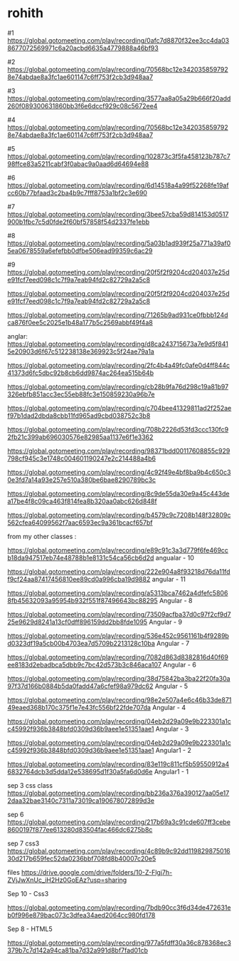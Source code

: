 # rohith

#1
https://global.gotomeeting.com/play/recording/0afc7d8870f32ee3cc4da038677072569971c6a20acbd6635a4779888a46bf93

#2
https://global.gotomeeting.com/play/recording/70568bc12e3420358597928e74abdae8a3fc1ae601147c6ff753f2cb3d948aa7

#3
https://global.gotomeeting.com/play/recording/3577aa8a05a29b666f20add260f089300631860bb3f6e6dccf929c08c5672ee4

#4 
https://global.gotomeeting.com/play/recording/70568bc12e3420358597928e74abdae8a3fc1ae601147c6ff753f2cb3d948aa7

#5
https://global.gotomeeting.com/play/recording/102873c3f5fa458123b787c798ffce83a5211cabf3f0abac9a0aad6d64694e88

#6
https://global.gotomeeting.com/play/recording/6d14518a4a99f52268fe19afcc60b77bfaad3c2ba4b9c7fff8753a1bf2c3e690

#7
https://global.gotomeeting.com/play/recording/3bee57cba59d814153d0517900b1fbc7c5d0fde2f60bf57858f54d2337fe1ebb

#8
https://global.gotomeeting.com/play/recording/5a03b1ad939f25a771a39af05ea0678559a6efefbb0dfbe506ead99359c6ac29

#9
https://global.gotomeeting.com/play/recording/20f5f2f9204cd204037e25de91fcf7eed098c1c7f9a7eab94fd2c82729a2a5c8

https://global.gotomeeting.com/play/recording/20f5f2f9204cd204037e25de91fcf7eed098c1c7f9a7eab94fd2c82729a2a5c8

https://global.gotomeeting.com/play/recording/71265b9ad931ce0fbbb124dca876f0ee5c2025e1b48a177b5c2569abbf49f4a8


anglar:
https://global.gotomeeting.com/play/recording/d8ca243715673a7e9d5f8415e20903d6f67c512238138e369923c5f24ae79a1a

https://global.gotomeeting.com/play/recording/2fc4b4a49fc0afe0d4ff844c41373d6fc5dbc92b8cb6dd9874ac264ea515b64b

https://global.gotomeeting.com/play/recording/cb28b9fa76d298c19a81b97326ebfb851acc3ec55eb88fc3e150859230a96b7e

https://global.gotomeeting.com/play/recording/c704bee41329811ad2f252aef97b1dad2dbda8cbb11fd965ad9cbd038752c3b8

https://global.gotomeeting.com/play/recording/708b2226d53fd3ccc130fc92fb21c399ab696030576e82985aa1137e6f1e3362

https://global.gotomeeting.com/play/recording/98371bdd00117608855c929798cf945c3e1748c004601190247e2c214488a4b6


https://global.gotomeeting.com/play/recording/4c92f49e4bf8ba9b4c650c30e3fd7a14a93e257e510a380be6bae8290789bc3c

https://global.gotomeeting.com/play/recording/8c9de55da30e9a45c443dea17be4f8c09ca463f814fea8b320aa0abc626d848f


https://global.gotomeeting.com/play/recording/b4579c9c7208b148f32809c562cfea64099562f7aac6593ec9a361bcacf657bf

from my other classes :


https://global.gotomeeting.com/play/recording/e89c91c3a3d779f6fe469ccb18da947517eb74e48788b1e8131c54ca56cb6d2d  angualar - 10

https://global.gotomeeting.com/play/recording/222e904a8f93218d76da11fdf9cf24aa87417456810ee89cd0a996cba19d9882  angular - 11


https://global.gotomeeting.com/play/recording/a5313bca7462a4dfefc58068fb45632093a95954b932f551f87496643bc88295  Angular - 8 

https://global.gotomeeting.com/play/recording/73509acfba37d0c97f2cf9d725e9629d8241a13cf0dff896159dd2bb8fde1095  Angular - 9 


https://global.gotomeeting.com/play/recording/536e452c9561161b4f9289bd0323df19a5cb00b4703ea7d5709b2213128c10ba   Angular -  7
 
https://global.gotomeeting.com/play/recording/7082d863d8382816d40f69ee8183d2ebadbca5dbb9c7bc42d573b3c846aca107   Angular -  6

https://global.gotomeeting.com/play/recording/38d75842ba3ba22f20fa30a97f37d166b0884b5da0fadd47a6cfef98a979dc62   Angular -  5

https://global.gotomeeting.com/play/recording/98e2e507a4e6c46b33de87149eaed368b170c375f1e7e43fc556bf22fde707da   Angular - 4

https://global.gotomeeting.com/play/recording/04eb2d29a09e9b223301a1cc45992f936b3848bfd0309d36b9aee1e51351aae1   Angular - 3

https://global.gotomeeting.com/play/recording/04eb2d29a09e9b223301a1cc45992f936b3848bfd0309d36b9aee1e51351aae1   Angular1 - 2

https://global.gotomeeting.com/play/recording/83e119c811cf5b59550912a46832764dcb3d5dda12e538695d1f30a5fa6d0d6e   Angular1 - 1

sep 3 css class
https://global.gotomeeting.com/play/recording/bb236a376a390127aa05e172daa32bae3140c7311a73019ca190678072899d3e 

sep 6
https://global.gotomeeting.com/play/recording/217b69a3c91cde607ff3cebe8600197f877ee613280d83504fac466dc6275b8c

sep 7 css3
https://global.gotomeeting.com/play/recording/4c89b9c92dd11982987501630d217b659fec52da0236bbf708fd8b40007c20e5 

files
https://drive.google.com/drive/folders/10-Z-Flgj7h-ZVjJwXnUc_iH2Hz0GoEAz?usp=sharing

Sep 10 - Css3

https://global.gotomeeting.com/play/recording/7bdb90cc3f6d34de472631eb0f996e879bac073c3dfea34aed2064cc980fd178  

Sep 8 - HTML5

https://global.gotomeeting.com/play/recording/977a5fdff30a36c878368ec3379b7c7d142a94ca81ba7d32a991d8bf7fad01cb
